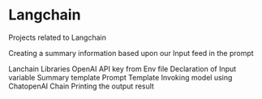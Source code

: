 # Langchain
Projects related to Langchain

Creating a summary information based upon our Input feed in the prompt

Lanchain Libraries
OpenAI API key from Env file
Declaration of Input variable
Summary template
Prompt Template
Invoking model using ChatopenAI
Chain
Printing the output result
